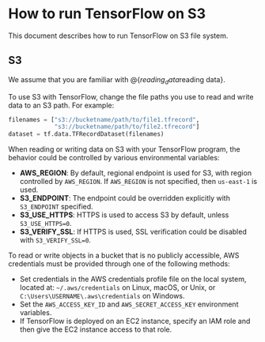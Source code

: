 # How to run TensorFlow on S3

This document describes how to run TensorFlow on S3 file system.

## S3

We assume that you are familiar with @{$reading_data$reading data}.

To use S3 with TensorFlow, change the file paths you use to read and write data to an S3 path. For example:

```python
filenames = ["s3://bucketname/path/to/file1.tfrecord",
             "s3://bucketname/path/to/file2.tfrecord"]
dataset = tf.data.TFRecordDataset(filenames)
```

When reading or writing data on S3 with your TensorFlow program, the behavior could be controlled by various environmental variables:

*   **AWS_REGION**: By default, regional endpoint is used for S3, with region controlled by `AWS_REGION`. If `AWS_REGION` is not specified, then `us-east-1` is used.
*   **S3_ENDPOINT**: The endpoint could be overridden explicitly with `S3_ENDPOINT` specified.
*   **S3_USE_HTTPS**: HTTPS is used to access S3 by default, unless `S3_USE_HTTPS=0`.
*   **S3_VERIFY_SSL**: If HTTPS is used, SSL verification could be disabled with `S3_VERIFY_SSL=0`.

To read or write objects in a bucket that is no publicly accessible, AWS credentials must be provided through one of the following methods:

*   Set credentials in the AWS credentials profile file on the local system, located at: `~/.aws/credentials` on Linux, macOS, or Unix, or `C:\Users\USERNAME\.aws\credentials` on Windows.
*   Set the `AWS_ACCESS_KEY_ID` and `AWS_SECRET_ACCESS_KEY` environment variables.
*   If TensorFlow is deployed on an EC2 instance, specify an IAM role and then give the EC2 instance access to that role.
